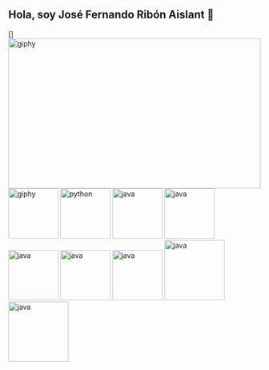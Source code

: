 ## Hola, soy José Fernando Ribón Aislant 👋
[<img align='right' src="https://images.pexels.com/photos/546819/pexels-photo-546819.jpeg?auto=compress&cs=tinysrgb&w=1260&h=750&dpr=1" width="100%" height="300px" alt="giphy">]



[<img src="https://cdn.iconscout.com/icon/free/png-512/free-javascript-logo-icon-download-in-svg-png-gif-file-formats--technology-social-media-company-vol-4-pack-logos-icons-2945018.png?f=webp&w=256" width="100" alt="giphy">](https://developer.mozilla.org/es/docs/Web/JavaScript)
[<img src="https://cdn.iconscout.com/icon/free/png-256/python-3521655-2945099.png" alt="python" width="100">](https://docs.python.org/3/library/index.html)
[<img src="https://cdn.iconscout.com/icon/free/png-128/java-2038875-1720088.png" alt="java" width="100">](https://docs.oracle.com/en/java/)
[<img src="https://cdn.iconscout.com/icon/free/png-512/free-html-logo-icon-download-in-svg-png-gif-file-formats--technology-social-media-vol-3-pack-logos-icons-3030115.png?f=webp&w=256" alt="java" width="100">](https://lenguajehtml.com/html/)
[<img src="https://cdn.iconscout.com/icon/free/png-512/free-react-logo-icon-download-in-svg-png-gif-file-formats--technology-social-media-vol-5-pack-logos-icons-2945110.png?f=webp&w=256" alt="java" width="100">](https://es.react.dev/)
[<img src="https://cdn.iconscout.com/icon/free/png-512/free-css-logo-icon-download-in-svg-png-gif-file-formats--logos-pack-icons-722685.png?f=webp&w=256" alt="java" width="100">](https://developer.mozilla.org/es/docs/Learn/CSS/First_steps/What_is_CSS)
[<img src="https://d2r9phh2n9g4lt.cloudfront.net/website/product-images/GoAnywhere_MFT.jpg" alt="java" width="100">](https://www.goanywhere.com/es)
[<img src="https://broadviewnetworks.ca/wp-content/uploads/2021/04/power-apps-logo-800-600.png" alt="java" width="120">](https://learn.microsoft.com/es-es/power-apps/powerapps-overview)
[<img src="https://oneflow.com/app/uploads/2023/11/Power-automate.png" alt="java" width="120">](https://www.microsoft.com/es-es/power-platform/products/power-automate)




<!--
**jribon51/jribon51** is a ✨ _special_ ✨ repository because its `README.md` (this file) appears on your GitHub profile.

Here are some ideas to get you started:

- 🔭 I’m currently working on ...
- 🌱 I’m currently learning ...
- 👯 I’m looking to collaborate on ...
- 🤔 I’m looking for help with ...
- 💬 Ask me about ...
- 📫 How to reach me: ...
- 😄 Pronouns: ...
- ⚡ Fun fact: ...
-->

